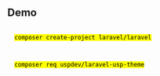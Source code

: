 <h2>Demo</h2>

  <pre><code>
  <mark>composer create-project laravel/laravel</mark>
  </code></pre>

  <pre><code>
  <mark>composer req uspdev/laravel-usp-theme</mark>
  </code></pre>





